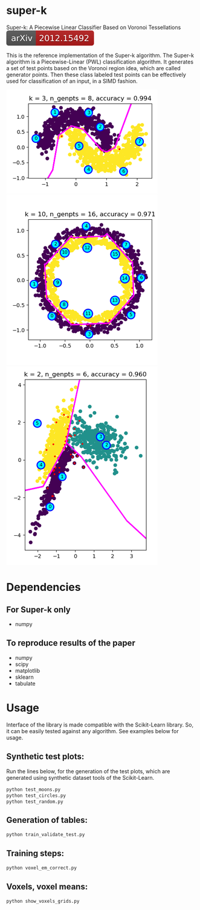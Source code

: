 # super-k
Super-k:  A Piecewise Linear Classifier Based on Voronoi Tessellations  
[![arXiv](images/arXiv_2012.15492.svg)](https://arxiv.org/abs/2012.15492)

[comment]: # (arXiv.org non-official badge https://github.com/zsxoff/arxiv-badge)

This is the reference implementation of the Super-k algorithm. The Super-k
algorithm is a Piecewise-Linear (PWL) classification algorithm. It generates a
set of test points based on the Voronoi region idea, which are called generator points.
Then these class labeled test points can be effectively used for classification
of an input, in a SIMD fashion.

![Classification on 2 class moons](images/moons_1.png)
![Classification on 2 class circles](images/circles_1.png)
![Classification on 3 class random](images/random_1.png)

# Dependencies

## For Super-k only

- numpy

## To reproduce results of the paper

- numpy
- scipy
- matplotlib
- sklearn
- tabulate

# Usage

Interface of the library is made compatible with the Scikit-Learn library. So,
it can be easily tested against any algorithm. See examples below for usage.

## Synthetic test plots:

Run the lines below, for the generation of the test plots, which are generated
using synthetic dataset tools of the Scikit-Learn.

```
python test_moons.py
python test_circles.py
python test_random.py
```

## Generation of tables:

```
python train_validate_test.py
```

## Training steps:

```
python voxel_em_correct.py
```

## Voxels, voxel means:

```
python show_voxels_grids.py
```

